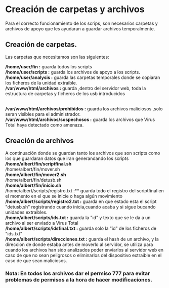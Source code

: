 # Creación de carpetas y archivos
Para el correcto funcionamiento de los scrips, son  necesarios carpetas y archivos de apoyo que les ayudaran a guardar archivos temporalmente.
## Creación de carpetas.
Las carpetas que necesitamos son las siguientes:

**/home/user/fin :** guarda todos los scripts
<br>**/home/user/scripts :** guarda los archivos de apoyo a los scripts.
<br>**/home/user/analysis :** guarda las  carpetas temporales donde se copiaran los ficheros de la unidad extraible.
<br>**/var/www/html/archivos :** guarda ,dentro del servidor web, toda la estructura de carpetas y ficheros de los usb introducidos

<br>**/var/www/html/archivos/prohibidos :** guarda los archivos maliciosos ,solo seran visibles para el administrador.
<br>**/var/www/html/archivos/sospechosos :** guarda los archivos que Virus Total haya detectado como amenaza.

## Creación de archivos
A continuación donde se guardan tanto los archivos que son scripts como los que guardaran datos que iran generandando los scripts
<br>**/home/albert/fin/scriptfinal.sh 
<br>**/home/albert/fin/mover.sh 
<br>**/home/albert/fin/mover2.sh
<br>**/home/albert/fin/detusb.sh 
<br>**/home/albert/fin/inicio.sh
<br>**/home/albert/scripts/registro.txt :** guarda todo el registro del scriptfinal en el momento en el que se inicie o haga algún movimiento
<br>**/home/albert/scripts/registro2.txt :** guarda en que estado esta el script "detusb.sh" registrando cuando inicia,cuando acaba y si sigue bucando unidades extraibles.
<br>**/home/albert/scripts/ids.txt :** guarda la "id" y texto que se le da a un archivo al ser enviado a Virus Total
<br>**/home/albert/scripts/idsfinal.txt :** guarda solo la "id" de los  ficheros de "ids.txt" 
<br>**/home/albert/scripts/direcciones.txt :** guarda el hash de un archivo, y la direccion de donde estaba antes de moverlo al servidor, se utiliza para cuando los archivos han sido analizados poder enviarlos al servidor web en caso de que no sean peligrosos o eliminarlos del dispositivo extraible en el caso de que sean maliciosos.

### Nota: En todos los archivos dar el permiso 777 para evitar problemas de permisos a la hora de hacer modificaciones.

